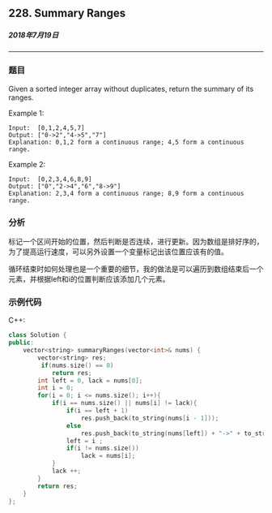 ## 228. Summary Ranges
##### 2018年7月19日
***
### 题目
Given a sorted integer array without duplicates, return the summary of its ranges.

Example 1:
```
Input:  [0,1,2,4,5,7]
Output: ["0->2","4->5","7"]
Explanation: 0,1,2 form a continuous range; 4,5 form a continuous range.
```
Example 2:
```
Input:  [0,2,3,4,6,8,9]
Output: ["0","2->4","6","8->9"]
Explanation: 2,3,4 form a continuous range; 8,9 form a continuous range.
```
### 分析
标记一个区间开始的位置，然后判断是否连续，进行更新。因为数组是排好序的，为了提高运行速度，可以另外设置一个变量标记出该位置应该有的值。

循环结束时如何处理也是一个重要的细节，我的做法是可以遍历到数组结束后一个元素，并根据left和i的位置判断应该添加几个元素。
### 示例代码
C++:
```cpp
class Solution {
public:
    vector<string> summaryRanges(vector<int>& nums) {
        vector<string> res;
         if(nums.size() == 0)
            return res;
        int left = 0, lack = nums[0];
        int i = 0;
        for(i = 0; i <= nums.size(); i++){
            if(i == nums.size() || nums[i] != lack){
                if(i == left + 1)
                    res.push_back(to_string(nums[i - 1]));    
                else
                    res.push_back(to_string(nums[left]) + "->" + to_string(nums[i - 1]));
                left = i ;
                if(i != nums.size())
                    lack = nums[i];
            }
            lack ++;
        }
        return res;
    }
};
```
